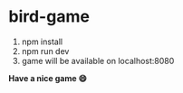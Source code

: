 # bird-game

1. npm install
2. npm run dev
3. game will be available on localhost:8080

**Have a nice game 😄**
